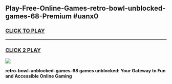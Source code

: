 
## Play-Free-Online-Games-retro-bowl-unblocked-games-68-Premium #uanx0
<h3>
<a href="https://premium.freeplayer.one?title=retro-bowl-unblocked-games-68&ref=8M">CLICK TO PLAY</a></h3>
<hr>

<h3>
<a href="https://premium.freeplayer.one?title=retro-bowl-unblocked-games-68&ref=8M">CLICK 2 PLAY</a>
  
</h3>

<a href="https://premium.freeplayer.one?title=retro-bowl-unblocked-games-68&ref=8M"><img src="https://clearcache.store/games.png"></a>


**retro-bowl-unblocked-games-68 games unblocked: Your Gateway to Fun and Accessible Online Gaming**
